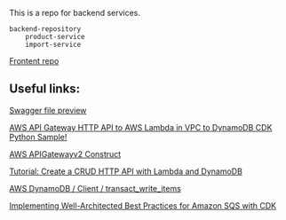 This is a repo for backend services.   
```
backend-repository
    product-service
    import-service
```

[Frontent repo](https://github.com/andreyks/nodejs-aws-shop-react)

## Useful links:
[Swagger file preview](https://editor.swagger.io/)

[AWS API Gateway HTTP API to AWS Lambda in VPC to DynamoDB CDK Python Sample!](https://github.com/aws-samples/aws-cdk-examples/tree/2599de6c9c1ce489ff74e67c39e8df213c1c55ec/python/apigw-http-api-lambda-dynamodb-python-cdk)

[AWS APIGatewayv2 Construct](https://docs.aws.amazon.com/cdk/api/v2/python/aws_cdk.aws_apigatewayv2/README.html)

[Tutorial: Create a CRUD HTTP API with Lambda and DynamoDB](https://docs.aws.amazon.com/apigateway/latest/developerguide/http-api-dynamo-db.html#http-api-dynamo-db-create-function)

[AWS DynamoDB / Client / transact_write_items](https://boto3.amazonaws.com/v1/documentation/api/latest/reference/services/dynamodb/client/transact_write_items.html)

[Implementing Well-Architected Best Practices for Amazon SQS with CDK](https://github.com/aws-samples/amazon-sqs-best-practices-cdk/tree/main)

